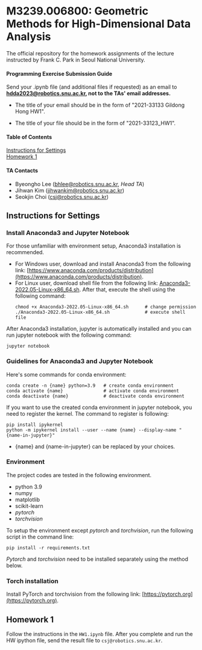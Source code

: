 # M3239.006800: Geometric Methods for High-Dimensional Data Analysis
The official repository for the homework assignments of the lecture <Geometric Methods for High-Dimensional Data Analysis> instructed by Frank C. Park in Seoul National University. 

#### Programming Exercise Submission Guide
Send your .ipynb file (and additional files if requested) as an email to **hdda2023@robotics.snu.ac.kr, not to the TAs' email addresses.**

- The title of your email should be in the form of "2021-33133 Gildong Hong HW1".

- The title of your file should be in the form of "2021-33123_HW1".

#### Table of Contents  
[Instructions for Settings](#Instructions-for-Settings)  
[Homework 1](#Homework-1)

#### TA Contacts
- Byeongho Lee (bhlee@robotics.snu.ac.kr, *Head TA*)
- Jihwan Kim (jihwankim@robotics.snu.ac.kr)
- Seokjin Choi (csj@robotics.snu.ac.kr)

## Instructions for Settings
### Install Anaconda3 and Jupyter Notebook
For those unfamiliar with environment setup, Anaconda3 installation is recommended. 
- For Windows user, download and install Anaconda3 from the following link: [https://www.anaconda.com/products/distribution](https://www.anaconda.com/products/distribution).
- For Linux user, download shell file from the following link: [Anaconda3-2022.05-Linux-x86_64.sh](https://drive.google.com/file/d/1x0mTd3stcNkEC_tY9vvgDUCwwHdPRqVe/view?usp=sharing). After that, execute the shell using the following command:
    ```shell
    chmod +x Anaconda3-2022.05-Linux-x86_64.sh      # change permission
    ./Anaconda3-2022.05-Linux-x86_64.sh             # execute shell file
    ```

After Anaconda3 installation, jupyter is automatically installed and you can run jupyter notebook with the following command:
```shell
jupyter notebook
```

### Guidelines for Anaconda3 and Jupyter Notebook
Here's some commands for conda environment:
```shell
conda create -n {name} python=3.9   # create conda environment
conda activate {name}               # activate conda environment
conda deactivate {name}             # deactivate conda environment
```
If you want to use the created conda environment in jupyter notebook, you need to register the kernel. The command to register is following:
```
pip install ipykernel
python -m ipykernel install --user --name {name} --display-name "{name-in-jupyter}"
```
- {name} and {name-in-jupyter} can be replaced by your choices.

### Environment
The project codes are tested in the following environment.
- python 3.9
- numpy
- matplotlib
- scikit-learn
- *pytorch*
- *torchvision*

To setup the environment except *pytorch* and *torchvision*, run the following script in the command line:
```
pip install -r requirements.txt
```
*Pytorch* and *torchvision* need to be installed separately using the method below.

### Torch installation
Install PyTorch and torchvision from the following link: [https://pytorch.org](https://pytorch.org). 

## Homework 1
Follow the instructions in the ``HW1.ipynb`` file. After you complete and run the HW ipython file, send the result file to ``csj@robotics.snu.ac.kr``.   
